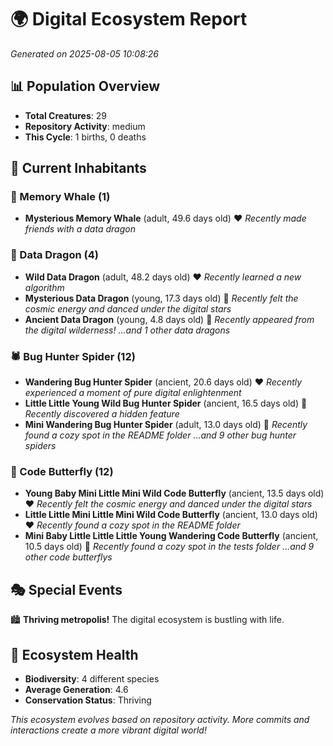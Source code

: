 # 🌍 Digital Ecosystem Report
*Generated on 2025-08-05 10:08:26*

## 📊 Population Overview
- **Total Creatures**: 29
- **Repository Activity**: medium
- **This Cycle**: 1 births, 0 deaths

## 👥 Current Inhabitants

### 🐋 Memory Whale (1)
- **Mysterious Memory Whale** (adult, 49.6 days old) ❤️
  *Recently made friends with a data dragon*

### 🐉 Data Dragon (4)
- **Wild Data Dragon** (adult, 48.2 days old) ❤️
  *Recently learned a new algorithm*
- **Mysterious Data Dragon** (young, 17.3 days old) 💚
  *Recently felt the cosmic energy and danced under the digital stars*
- **Ancient Data Dragon** (young, 4.8 days old) 💚
  *Recently appeared from the digital wilderness!*
  *...and 1 other data dragons*

### 🕷️ Bug Hunter Spider (12)
- **Wandering Bug Hunter Spider** (ancient, 20.6 days old) ❤️
  *Recently experienced a moment of pure digital enlightenment*
- **Little Little Young Wild Bug Hunter Spider** (ancient, 16.5 days old) 💛
  *Recently discovered a hidden feature*
- **Mini Wandering Bug Hunter Spider** (adult, 13.0 days old) 💚
  *Recently found a cozy spot in the README folder*
  *...and 9 other bug hunter spiders*

### 🦋 Code Butterfly (12)
- **Young Baby Mini Little Mini Wild Code Butterfly** (ancient, 13.5 days old) ❤️
  *Recently felt the cosmic energy and danced under the digital stars*
- **Little Little Mini Little Mini Wild Code Butterfly** (ancient, 13.0 days old) ❤️
  *Recently found a cozy spot in the README folder*
- **Mini Baby Little Little Little Young Wandering Code Butterfly** (ancient, 10.5 days old) 💛
  *Recently found a cozy spot in the tests folder*
  *...and 9 other code butterflys*

## 🎭 Special Events

🏙️ **Thriving metropolis!** The digital ecosystem is bustling with life.

## 🔬 Ecosystem Health
- **Biodiversity**: 4 different species
- **Average Generation**: 4.6
- **Conservation Status**: Thriving

*This ecosystem evolves based on repository activity. More commits and interactions create a more vibrant digital world!*